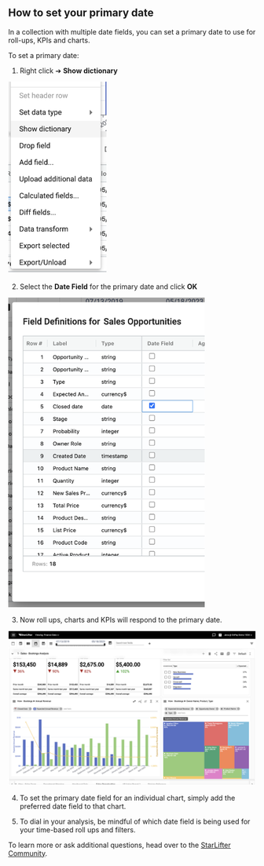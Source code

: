## How to set your primary date

In a collection with multiple date fields, you can set a primary date to use for roll-ups, KPIs and charts.

To set a primary date:

1.	Right click ➔ **Show dictionary**

<img src="../assets/date.png"  style="width:200px" class="border"></img>

2.  Select the **Date Field** for the primary date and click **OK**

<img src="../assets/date1.png"  style="width:400px" class="border"></img>

3.  Now roll ups, charts and KPIs will respond to the primary date.

<img src="../assets/date2.png"  style="width:800px" class="border"></img>

4.  To set the primary date field for an individual chart, simply add the preferred date field to that chart.

5.  To dial in your analysis, be mindful of which date field is being used for your time-based roll ups and filters.  


To learn more or ask additional questions, head over to the [StarLifter Community](https://community.starlifter.io).
